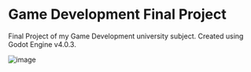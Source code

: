 # Game Development Final Project

Final Project of my Game Development university subject. Created using Godot Engine v4.0.3.

![image](https://github.com/diogocerutti/DevJogos/assets/83303702/e26140ac-0945-42c1-a07d-4a65b6779b6b)
